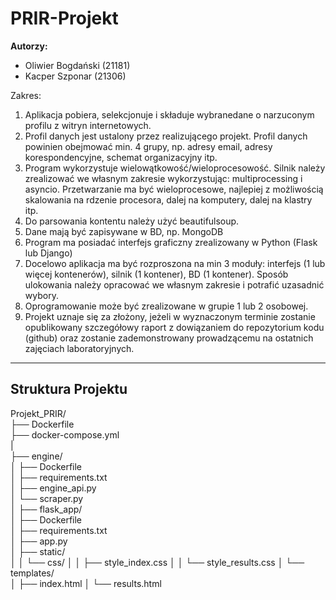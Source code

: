 # PRIR-Projekt

**Autorzy:**
*   Oliwier Bogdański (21181)
*   Kacper Szponar (21306)

Zakres:
1. Aplikacja pobiera, selekcjonuje i składuje  wybranedane o narzuconym profilu z witryn internetowych.
2. Profil danych jest ustalony przez realizującego projekt. Profil danych powinien obejmować min. 4 grupy, np. adresy email, adresy korespondencyjne, schemat organizacyjny itp.
3. Program wykorzystuje wielowątkowość/wieloprocesowość. Silnik należy zrealizować we własnym zakresie wykorzystując: multiprocessing i asyncio. Przetwarzanie ma być wieloprocesowe, najlepiej z możliwością skalowania na rdzenie procesora, dalej na komputery, dalej na klastry itp.
4. Do parsowania kontentu należy użyć beautifulsoup.
5. Dane mają być zapisywane w BD, np. MongoDB
6. Program ma posiadać interfejs graficzny zrealizowany w Python (Flask lub Django) 
7. Docelowo aplikacja ma być rozproszona na min 3 moduły: interfejs (1 lub więcej kontenerów), silnik (1 kontener), BD (1 kontener). Sposób ulokowania należy opracować we własnym zakresie i potrafić uzasadnić wybory.
8. Oprogramowanie może być zrealizowane w grupie 1 lub 2 osobowej. 
9. Projekt uznaje się za złożony, jeżeli w wyznaczonym terminie zostanie opublikowany szczegółowy raport z dowiązaniem do repozytorium kodu (github) oraz zostanie zademonstrowany prowadzącemu na ostatnich zajęciach laboratoryjnych.

---

## Struktura Projektu
Projekt_PRIR/                     
├── Dockerfile               
├── docker-compose.yml    
|    
├── engine/                   
│   ├── Dockerfile            
│   ├── requirements.txt      
│   ├── engine_api.py         
│   └── scraper.py             
│
├── flask_app/                
│   ├── Dockerfile            
│   ├── requirements.txt      
│   ├── app.py                
│   ├── static/               
│   │   └── css/
│   │       ├── style_index.css
│   │       └── style_results.css
│   └── templates/            
│       ├── index.html
│       └── results.html
